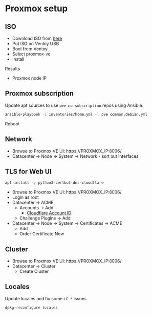 # Proxmox setup

## ISO

* Download ISO from [here](https://www.proxmox.com/en/downloads)
* Put ISO on Ventoy USB
* Boot from Ventoy
* Select proxmox-ve
* Install

Results

* Proxmox node IP

## Proxmox subscription

Update apt sources to use `pve-no-subscription` repos using Ansible:

```bash
ansible-playbook -i inventories/home.yml -l pve common.debian.yml
```

Reboot

## Network

* Browse to Proxmox VE UI: https://PROXMOX_IP:8006/
* Datacenter -> Node -> System -> Network - sort out interfaces

## TLS for Web UI

```bash
apt install -y python3-certbot-dns-cloudflare
```

* Browse to Proxmox VE UI: https://PROXMOX_IP:8006/
* Login as root
* Datacenter -> ACME
    * Accounts -> Add
        * [Cloudflare Account ID](https://developers.cloudflare.com/fundamentals/account/find-account-and-zone-ids/)
    * Challenge Plugins -> Add
* Datacenter -> Node -> System -> Certificates -> ACME
    * Add
    * Order Certificate Now

## Cluster

* Browse to Proxmox VE UI: https://PROXMOX_IP:8006/
* Datacenter -> Cluster
    * Create Cluster

## Locales

Update locales and fix some `LC_*` issues

```bash
dpkg-reconfigure locales
```
